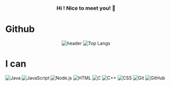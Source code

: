 <div align="center">

### Hi ! Nice to meet you! 👋
</div>

<h1>Github</h1>
<div align="center">
  
  ![header](https://github-readme-stats.vercel.app/api?username=zlh-debug&show_icons=true)
  ![Top Langs](https://github-readme-stats.vercel.app/api/top-langs/?username=zlh-debug&layout=compact)
</div>

<h1>I can</h1>
<div>
  
  ![Java](https://img.shields.io/badge/-Java-05122A?style=flat&logo=java&logoColor=FFA518)
  ![JavaScript](https://img.shields.io/badge/-JavaScript-05122A?style=flat&logo=javascript)
  ![Node.js](https://img.shields.io/badge/-Node.js-05122A?style=flat&logo=node.js)
  ![HTML](https://img.shields.io/badge/-HTML-05122A?style=flat&logo=HTML5)
  ![C](https://img.shields.io/badge/-C-05122A?style=flat&logo=C&logoColor=A8B9CC)
  ![C++](https://img.shields.io/badge/-C++-05122A?style=flat&logo=C%2B%2B&logoColor=00599C)
  ![CSS](https://img.shields.io/badge/-CSS-05122A?style=flat&logo=CSS3&logoColor=1572B6)
  ![Git](https://img.shields.io/badge/-Git-05122A?style=flat&logo=git)
  ![GitHub](https://img.shields.io/badge/-GitHub-05122A?style=flat&logo=github)
</div>
